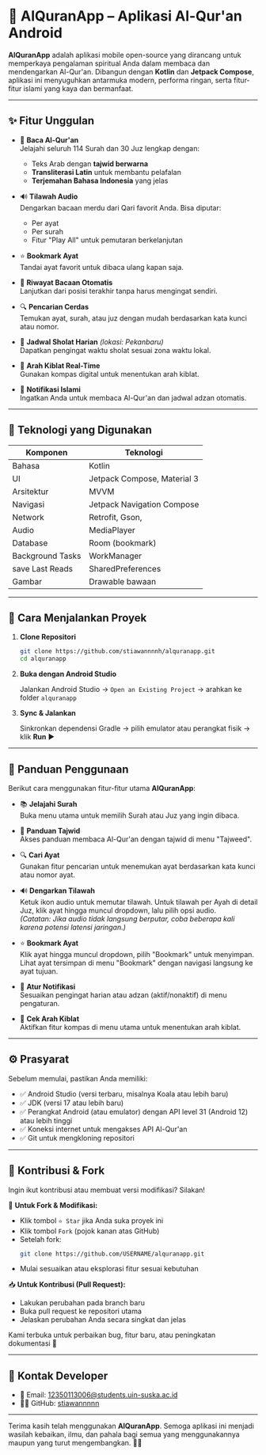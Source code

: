# 📱 AlQuranApp – Aplikasi Al-Qur'an Android

**AlQuranApp** adalah aplikasi mobile open-source yang dirancang untuk memperkaya pengalaman spiritual Anda dalam membaca dan mendengarkan Al-Qur'an. Dibangun dengan **Kotlin** dan **Jetpack Compose**, aplikasi ini menyuguhkan antarmuka modern, performa ringan, serta fitur-fitur islami yang kaya dan bermanfaat.

---

## ✨ Fitur Unggulan

- 📖 **Baca Al-Qur'an**  
  Jelajahi seluruh 114 Surah dan 30 Juz lengkap dengan:
  - Teks Arab dengan **tajwid berwarna**
  - **Transliterasi Latin** untuk membantu pelafalan
  - **Terjemahan Bahasa Indonesia** yang jelas

- 🔊 **Tilawah Audio**  
  Dengarkan bacaan merdu dari Qari favorit Anda. Bisa diputar:
  - Per ayat
  - Per surah
  - Fitur "Play All" untuk pemutaran berkelanjutan

- ⭐ **Bookmark Ayat**  
  Tandai ayat favorit untuk dibaca ulang kapan saja.

- 📌 **Riwayat Bacaan Otomatis**  
  Lanjutkan dari posisi terakhir tanpa harus mengingat sendiri.

- 🔍 **Pencarian Cerdas**  
  Temukan ayat, surah, atau juz dengan mudah berdasarkan kata kunci atau nomor.

- 🕌 **Jadwal Sholat Harian** *(lokasi: Pekanbaru)*  
  Dapatkan pengingat waktu sholat sesuai zona waktu lokal.

- 🧭 **Arah Kiblat Real-Time**  
  Gunakan kompas digital untuk menentukan arah kiblat.

- 🔔 **Notifikasi Islami**  
  Ingatkan Anda untuk membaca Al-Qur'an dan jadwal adzan otomatis.

---

## 🔧 Teknologi yang Digunakan

| Komponen          | Teknologi                          |
| ----------------- | ---------------------------------- |
| Bahasa            | Kotlin                             |
| UI                | Jetpack Compose, Material 3        |
| Arsitektur        | MVVM                               |
| Navigasi          | Jetpack Navigation Compose         |
| Network           | Retrofit, Gson,                    |
| Audio             | MediaPlayer                        |
| Database          | Room (bookmark)                    |
| Background Tasks  | WorkManager                        |
| save Last Reads   | SharedPreferences                  |
| Gambar            | Drawable bawaan                    |

---

## 🚀 Cara Menjalankan Proyek

1. **Clone Repositori**

   ```bash
   git clone https://github.com/stiawannnnh/alquranapp.git
   cd alquranapp
   ```

2. **Buka dengan Android Studio**

   Jalankan Android Studio → `Open an Existing Project` → arahkan ke folder `alquranapp`

3. **Sync & Jalankan**

   Sinkronkan dependensi Gradle → pilih emulator atau perangkat fisik → klik **Run** ▶️

---

## 🧭 Panduan Penggunaan

Berikut cara menggunakan fitur-fitur utama **AlQuranApp**:

- 📚 **Jelajahi Surah**  
  Buka menu utama untuk memilih Surah atau Juz yang ingin dibaca.

- 📘 **Panduan Tajwid**  
  Akses panduan membaca Al-Qur'an dengan tajwid di menu "Tajweed".

- 🔍 **Cari Ayat**  
  Gunakan fitur pencarian untuk menemukan ayat berdasarkan kata kunci atau nomor ayat.

- 🔊 **Dengarkan Tilawah**  
  Ketuk ikon audio untuk memutar tilawah. Untuk tilawah per Ayah di detail Juz, klik ayat hingga muncul dropdown, lalu pilih opsi audio.  
  *(Catatan: Jika audio tidak langsung berputar, coba beberapa kali karena potensi latensi jaringan.)*

- ⭐ **Bookmark Ayat**  
  Klik ayat hingga muncul dropdown, pilih "Bookmark" untuk menyimpan. Lihat ayat tersimpan di menu "Bookmark" dengan navigasi langsung ke ayat tujuan.

- 🔔 **Atur Notifikasi**  
  Sesuaikan pengingat harian atau adzan (aktif/nonaktif) di menu pengaturan.

- 🧭 **Cek Arah Kiblat**  
  Aktifkan fitur kompas di menu utama untuk menentukan arah kiblat.

---

## ⚙️ Prasyarat

Sebelum memulai, pastikan Anda memiliki:

- ✅ Android Studio (versi terbaru, misalnya Koala atau lebih baru)
- ✅ JDK (versi 17 atau lebih baru)
- ✅ Perangkat Android (atau emulator) dengan API level 31 (Android 12) atau lebih tinggi
- ✅ Koneksi internet untuk mengakses API Al-Qur'an
- ✅ Git untuk mengkloning repositori

---

## 🤝 Kontribusi & Fork

Ingin ikut kontribusi atau membuat versi modifikasi? Silakan!

🔧 **Untuk Fork & Modifikasi:**
- Klik tombol `⭐ Star` jika Anda suka proyek ini
- Klik tombol `Fork` (pojok kanan atas GitHub)
- Setelah fork:
  ```bash
  git clone https://github.com/USERNAME/alquranapp.git
  ```
- Mulai sesuaikan atau eksplorasi fitur sesuai kebutuhan

📥 **Untuk Kontribusi (Pull Request):**
- Lakukan perubahan pada branch baru
- Buka pull request ke repositori utama
- Jelaskan perubahan Anda secara singkat dan jelas

Kami terbuka untuk perbaikan bug, fitur baru, atau peningkatan dokumentasi 🙌

---

## 👤 Kontak Developer

- 📧 Email: [12350113006@students.uin-suska.ac.id](mailto:12350113006@students.uin-suska.ac.id)
- 🧑‍💻 GitHub: [stiawannnnn](https://github.com/stiawannnnn)

---

Terima kasih telah menggunakan **AlQuranApp**. Semoga aplikasi ini menjadi wasilah kebaikan, ilmu, dan pahala bagi semua yang menggunakannya maupun yang turut mengembangkan. 🌙📿

